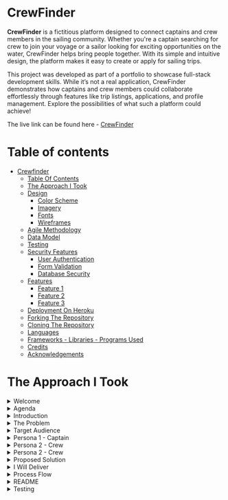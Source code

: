 # CrewFinder

**CrewFinder** is a fictitious platform designed to connect captains and crew members in the sailing community. Whether you're a captain searching for crew to join your voyage or a sailor looking for exciting opportunities on the water, CrewFinder helps bring people together. With its simple and intuitive design, the platform makes it easy to create or apply for sailing trips.

This project was developed as part of a portfolio to showcase full-stack development skills. While it’s not a real application, CrewFinder demonstrates how captains and crew members could collaborate effortlessly through features like trip listings, applications, and profile management. Explore the possibilities of what such a platform could achieve!

The live link can be found here - [CrewFinder](https://crew-finder-410f29f97c51.herokuapp.com/)


# Table of contents

- [Crewfinder](#crewfinder)
  - [Table Of Contents](#table-of-contents)
  - [The Approach I Took](#the-approach-i-took)
  - [Design](#design)
    - [Color Scheme](#color-scheme)
    - [Imagery](#imagery)
    - [Fonts](#fonts)
    - [Wireframes](#wireframes)
  - [Agile Methodology](#agile-methodology)
  - [Data Model](#data-model)
  - [Testing](#testing)
  - [Security Features](#security-features)
    - [User Authentication](#user-authentication)
    - [Form Validation](#form-validation)
    - [Database Security](#database-security)
  - [Features](#features)
    - [Feature 1](#feature-1)
    - [Feature 2](#feature-2)
    - [Feature 3](#feature-3)
  - [Deployment On Heroku](#deployment-on-heroku)
  - [Forking The Repository](#forking-the-repository)
  - [Cloning The Repository](#cloning-the-repository)
  - [Languages](#languages)
  - [Frameworks - Libraries - Programs Used](#frameworks---libraries---programs-used)
  - [Credits](#credits)
  - [Acknowledgements](#acknowledgements)

# The Approach I Took

<details>

 <summary>Welcome</summary>

![PP4 Welcome](docs/readme_images/PP4%20Intro.png)
</details>

<details>

 <summary>Agenda</summary>

![PP4 Agenda](docs/readme_images/PP4%20Agenda.png)
</details>
<details>

 <summary>Introduction</summary>

![PP4 Intro](docs/readme_images/PP4%20General%20Introduction.png)
</details>
<details>

 <summary>The Problem</summary>

![PP4 The Problem](docs/readme_images/PP4%20The%20Proiblem%20I%20Solve.png )
</details>
<details>

 <summary>Target Audience</summary>

![PP4 Target Audience](docs/readme_images/PP4%20The%20Proiblem%20I%20Solve.png )
</details>
<details>

 <summary>Persona 1 - Captain</summary>

![PP4 Persona 1 - Captain](docs/readme_images/PP4%20Persona%201%20-%20Captain.png )
</details>
<details>

 <summary>Persona 2 - Crew</summary>

![PP4 Persona 1 - Captain](docs/readme_images/PP4%20Persona%202%20-%20Crew.png )
</details>
<details>

 <summary>Persona 2 - Crew</summary>

![PP4 Persona 1 - Captain](docs/readme_images/PP4%20Persona%202%20-%20Crew.png )
</details>
<details>

 <summary>Proposed Solution</summary>

![PP4 Proposed Solution](docs/readme_images/PP4%20Proposed%20Sulution.png )
</details>
<details>

 <summary>I Will Deliver</summary>

![PP4 I Will Deliver](docs/readme_images/PP4%20What%20I%20Will%20Deliver.png)
</details>
<details>

 <summary>Process Flow</summary>

![PP4 Process Flow](docs/readme_images/PP4%20Process%20Flow.png)
</details>
<details>

 <summary>README</summary>

![PP4 README](docs/readme_images/PP4%20README.png)
</details>
<details>

 <summary>Testing</summary>

![PP4 TESTING](docs/readme_images/PP4%20Testing.png)
</details>